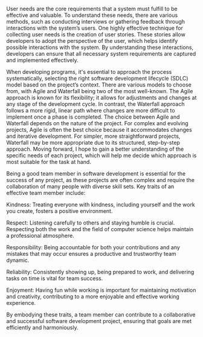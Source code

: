 User needs are the core requirements that a system must fulfill to be effective and valuable. To understand these needs, there are various methods, such as conducting interviews or gathering feedback through interactions with the system’s users. One highly effective technique for collecting user needs is the creation of user stories. These stories allow developers to adopt the perspective of the user, which helps identify possible interactions with the system. By understanding these interactions, developers can ensure that all necessary system requirements are captured and implemented effectively.

When developing programs, it's essential to approach the process systematically, selecting the right software development lifecycle (SDLC) model based on the project’s context. There are various models to choose from, with Agile and Waterfall being two of the most well-known. The Agile approach is known for its flexibility; it allows for adjustments and changes at any stage of the development cycle. In contrast, the Waterfall approach follows a more rigid, linear path where changes are more difficult to implement once a phase is completed. The choice between Agile and Waterfall depends on the nature of the project. For complex and evolving projects, Agile is often the best choice because it accommodates changes and iterative development. For simpler, more straightforward projects, Waterfall may be more appropriate due to its structured, step-by-step approach. Moving forward, I hope to gain a better understanding of the specific needs of each project, which will help me decide which approach is most suitable for the task at hand.

Being a good team member in software development is essential for the success of any project, as these projects are often complex and require the collaboration of many people with diverse skill sets. Key traits of an effective team member include:

Kindness: Treating everyone with kindness, including yourself and the work you create, fosters a positive environment.

Respect: Listening carefully to others and staying humble is crucial. Respecting both the work and the field of computer science helps maintain a professional atmosphere.

Responsibility: Being accountable for both your contributions and any mistakes that may occur ensures a productive and trustworthy team dynamic.

Reliability: Consistently showing up, being prepared to work, and delivering tasks on time is vital for team success.

Enjoyment: Having fun while working is important for maintaining motivation and creativity, contributing to a more enjoyable and effective working experience.

By embodying these traits, a team member can contribute to a collaborative and successful software development project, ensuring that goals are met efficiently and harmoniously.
